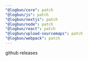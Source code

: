 ```yaml
---
"@logbun/core": patch
"@logbun/js": patch
"@logbun/nextjs": patch
"@logbun/node": patch
"@logbun/react": patch
"@logbun/upload-sourcemaps": patch
"@logbun/webpack": patch
---
```


github releases
